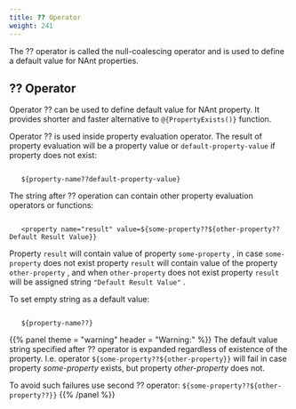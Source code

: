 ```yaml
---
title: ?? Operator
weight: 241
---
```


The ?? operator is called the null-coalescing operator and is used to define a default value for NAnt properties.

<a name="Section1"></a>
## ?? Operator ##

Operator ?? can be used to define default value for NAnt property. It provides shorter and faster alternative to `@{PropertyExists()}` function.

Operator ?? is used inside property evaluation operator. The result of property evaluation will be a property value or `default-property-value` if property does not exist:


```

   ${property-name??default-property-value}

```
The string after ?? operation can contain other property evaluation operators or functions:


```

   <property name="result" value=${some-property??${other-property??Default Result Value}}

```
Property `result`  will contain value of property  `some-property` , in case  `some-property`  does not exist property  `result` will contain value of the property `other-property` , and when  `other-property`  does not exist property  `result` will be assigned string `"Default Result Value"` .

To set empty string as a default value:


```

   ${property-name??}

```

{{% panel theme = "warning" header = "Warning:" %}}
The default value string specified after ?? operator is expanded regardless of existence of the property. I.e.
operator `${some-property??${other-property}}`  will fail in case property  *some-property* exists, but property *other-property* does not.

To avoid such failures use second ?? operator: `${some-property??${other-property??}}`
{{% /panel %}}

